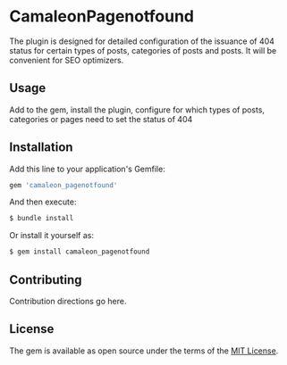 # CamaleonPagenotfound
The plugin is designed for detailed configuration of the issuance of 404 status for certain types of posts, categories of posts and posts. It will be convenient for SEO optimizers.

## Usage
Add to the gem, install the plugin, configure for which types of posts, categories or pages need to set the status of 404

## Installation
Add this line to your application's Gemfile:

```ruby
gem 'camaleon_pagenotfound'
```

And then execute:
```bash
$ bundle install
```

Or install it yourself as:
```bash
$ gem install camaleon_pagenotfound
```

## Contributing
Contribution directions go here.

## License
The gem is available as open source under the terms of the [MIT License](http://opensource.org/licenses/MIT).
